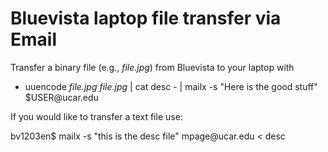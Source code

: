 <h1 class="title">Bluevista laptop file transfer via Email</h1>

<div id="cog_post_body">
    <div id="cog_post_body">
        <p>Transfer a binary file (e.g., <em>file.jpg</em>) from Bluevista to your laptop with</p>
<ul>
<li>uuencode <em>file.jpg</em> <em>file.jpg</em> | cat desc - | mailx -s "Here is the good stuff" $USER@ucar.edu</li>
</ul>
<p>If you would like to transfer a text file use:</p>
<p>bv1203en$ mailx -s "this is the desc file" mpage@ucar.edu &lt; desc</p>
</div> <!--// end div id=cog_post_body //-->
